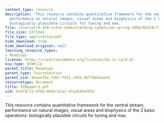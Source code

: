 ```yaml
---
content_type: resource
description: 'This resource contains quantitative framework for the ventral stream,
  performance on natural images, visual areas and biophysics of the 2 basic operations:
  biologically plausible circuits for tuning and max.'
file: /courses/9-459-scene-understanding-symposium-spring-2006/0cbf8c72476d9e6962a247a164dafb55_920paper1.pdf
file_size: 6373344
file_type: application/pdf
hide_download: true
hide_download_original: null
learning_resource_types:
- Readings
license: https://creativecommons.org/licenses/by-nc-sa/4.0/
ocw_type: OCWFile
parent_title: Readings
parent_type: CourseSection
parent_uid: 84aeefbe-fdef-f451-c05b-0bf70eb2ee35
resourcetype: Document
title: 920paper1.pdf
uid: 0cbf8c72-476d-9e69-62a2-47a164dafb55
---
```

This resource contains quantitative framework for the ventral stream, performance on natural images, visual areas and biophysics of the 2 basic operations: biologically plausible circuits for tuning and max.